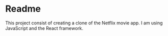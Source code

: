 # Readme
This project consist of creating a clone of the Netflix movie app. I am using JavaScript and the React framework.
